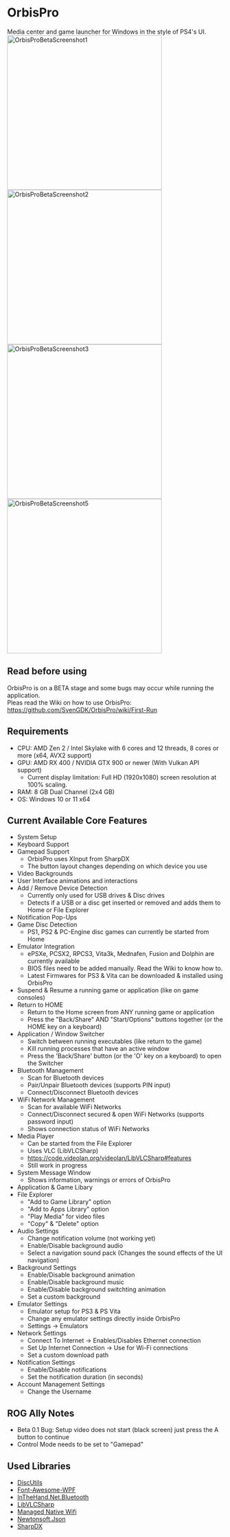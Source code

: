 # OrbisPro
Media center and game launcher for Windows in the style of PS4's UI.<br>
<img width="360" alt="OrbisProBetaScreenshot1" src="https://github.com/SvenGDK/OrbisPro/assets/84620/85f51a20-eabb-4159-89ef-29cf17455751">
<img width="360" alt="OrbisProBetaScreenshot2" src="https://github.com/SvenGDK/OrbisPro/assets/84620/937f572f-4f64-4072-baf3-a84f851388f3">
<img width="360" alt="OrbisProBetaScreenshot3" src="https://github.com/SvenGDK/OrbisPro/assets/84620/06bd3293-bed5-4048-b2f0-a86e909ecc1d">
<img width="360" alt="OrbisProBetaScreenshot5" src="https://github.com/SvenGDK/OrbisPro/assets/84620/1342ecf8-4900-4720-bc62-d53c25605f86">

## Read before using
OrbisPro is on a BETA stage and some bugs may occur while running the application.<br>
Pleas read the Wiki on how to use OrbisPro: https://github.com/SvenGDK/OrbisPro/wiki/First-Run

## Requirements
- CPU: AMD Zen 2 / Intel Skylake with 6 cores and 12 threads, 8 cores or more (x64, AVX2 support)
- GPU: AMD RX 400 / NVIDIA GTX 900 or newer (With Vulkan API support)
  - Current display limitation: Full HD (1920x1080) screen resolution at 100% scaling.
- RAM: 8 GB Dual Channel (2x4 GB)
- OS: Windows 10 or 11 x64

## Current Available Core Features
- System Setup
- Keyboard Support
- Gamepad Support
  - OrbisPro uses XInput from SharpDX
  - The button layout changes depending on which device you use
- Video Backgrounds
- User Interface animations and interactions
- Add / Remove Device Detection
  - Currently only used for USB drives & Disc drives
  - Detects if a USB or a disc get inserted or removed and adds them to Home or File Explorer
- Notification Pop-Ups
- Game Disc Detection
  - PS1, PS2 & PC-Engine disc games can currently be started from Home
- Emulator Integration
  - ePSXe, PCSX2, RPCS3, Vita3k, Mednafen, Fusion and Dolphin are currently available
  - BIOS files need to be added manually. Read the Wiki to know how to.
  - Latest Firmwares for PS3 & Vita can be downloaded & installed using OrbisPro
- Suspend & Resume a running game or application (like on game consoles)
- Return to HOME
  - Return to the Home screen from ANY running game or application
  - Press the "Back/Share" AND "Start/Options" buttons together (or the HOME key on a keyboard)
- Application / Window Switcher
  - Switch between running executables (like return to the game)
  - Kill running processes that have an active window
  - Press the 'Back/Share' button (or the 'O' key on a keyboard) to open the Switcher
- Bluetooth Management
  - Scan for Bluetooth devices
  - Pair/Unpair Bluetooth devices (supports PIN input)
  - Connect/Disconnect Bluetooth devices
- WiFi Network Management
  - Scan for available WiFi Networks
  - Connect/Disconnect secured & open WiFi Networks (supports password input)
  - Shows connection status of WiFi Networks
- Media Player
  - Can be started from the File Explorer
  - Uses VLC (LibVLCSharp)
  - https://code.videolan.org/videolan/LibVLCSharp#features
  - Still work in progress
- System Message Window
  - Shows information, warnings or errors of OrbisPro
- Application & Game Libary
- File Explorer
  - "Add to Game Library" option
  - "Add to Apps Library" option
  - "Play Media" for video files
  - "Copy" & "Delete" option
- Audio Settings
  - Change notification volume (not working yet)
  - Enable/Disable background audio
  - Select a navigation sound pack (Changes the sound effects of the UI navigation)
- Background Settings
  - Enable/Disable background animation
  - Enable/Disable background music
  - Enable/Disable background switchting animation
  - Set a custom background
- Emulator Settings
  - Emulator setup for PS3 & PS Vita
  - Change any emulator settings directly inside OrbisPro
  - Settings -> Emulators
- Network Settings
  - Connect To Internet -> Enables/Disables Ethernet connection
  - Set Up Internet Connection -> Use for Wi-Fi connections
  - Set a custom download path
- Notification Settings
  - Enable/Disable notifications
  - Set the notification duration (in seconds)
- Account Management Settings
  - Change the Username
  
## ROG Ally Notes
- Beta 0.1 Bug: Setup video does not start (black screen) just press the A button to continue
- Control Mode needs to be set to "Gamepad"

## Used Libraries
- [DiscUtils](https://github.com/discutils/discutils)
- [Font-Awesome-WPF](https://github.com/charri/Font-Awesome-WPF)
- [InTheHand.Net.Bluetooth](https://github.com/inthehand/32feet/)
- [LibVLCSharp](https://code.videolan.org/videolan/LibVLCSharp)
- [Managed Native Wifi](https://github.com/emoacht/ManagedNativeWifi)
- [Newtonsoft.Json](https://www.newtonsoft.com/json)
- [SharpDX](https://github.com/sharpdx/SharpDX)
